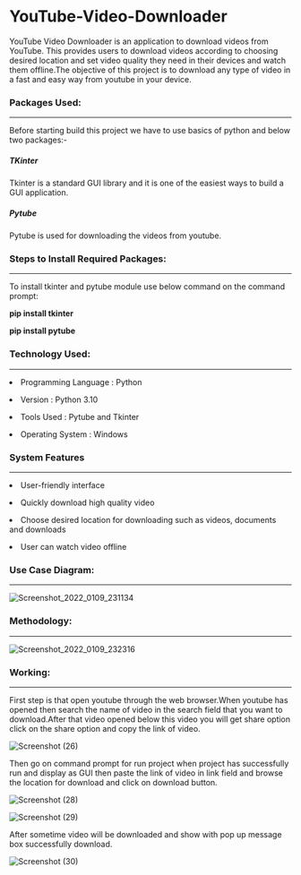 # YouTube-Video-Downloader
YouTube Video Downloader is an application to download videos from YouTube. This provides users to download videos according to choosing desired location and set video quality  they need in their devices and watch them offline.The objective of this project is to download any type of video in a fast and easy way from youtube in your device.

<h3>Packages Used:</h3><hr>

Before starting build this project we have to use basics of python and below two packages:-

<h5>TKinter</h5>
Tkinter is a standard GUI library and it is one of the easiest ways to build a GUI application.

<h5>Pytube</h5>
Pytube is used for downloading the videos from youtube.

<h3>Steps to Install Required Packages:</h3><hr>

To install tkinter and pytube module use below command on the command prompt:

<b>pip install tkinter</b>

<b>pip install pytube</b>

<h3>Technology Used:</h3><hr>

<p><li>Programming Language :  Python</li></p>
<p><li>Version :  Python 3.10</li></p>
<p><li>Tools Used :  Pytube and Tkinter</li></p>
<p><li>Operating System :  Windows</li></p>

<h3>System Features</h3><hr>

<p><li>User-friendly interface</li></p>
<p><li>Quickly download high quality video</li></p> 
<p><li>Choose desired location for downloading such as videos, documents and downloads</li></p>
<p><li>User can watch video offline</li></p>

<h3>Use Case Diagram:</h3><hr>


![Screenshot_2022_0109_231134](https://github.com/Praveen-ASE/YouTube-Video-Downloader/assets/148997369/f5608f74-08fc-47ce-95d0-208a529e8adc)


<h3>Methodology:</h3><hr>

![Screenshot_2022_0109_232316](https://github.com/Praveen-ASE/YouTube-Video-Downloader/assets/148997369/9b1bc217-f6bd-4023-be13-990224c8098b)

<h3>Working:</h3><hr>

First step is that open youtube through the web browser.When youtube has opened then search the name of video in the search field that you want to download.After that video opened below this video you will get share option click on the share option and copy the link of video.

![Screenshot (26)](https://github.com/Praveen-ASE/YouTube-Video-Downloader/assets/148997369/4a83a969-bac3-401d-ad9f-2ce445a67fe7)


Then go on command prompt for run project when project has successfully run and display as GUI then paste the link of video in link field and browse the location for  download and click on download button.

![Screenshot (28)](https://github.com/Praveen-ASE/YouTube-Video-Downloader/assets/148997369/9874bb7f-78cc-4997-902a-1890b0db7ced)

![Screenshot (29)](https://github.com/Praveen-ASE/YouTube-Video-Downloader/assets/148997369/4d6859de-9c00-4669-90ca-6d49ccc8fc7e)


After sometime video will be downloaded and show with pop up message box successfully download.

![Screenshot (30)](https://github.com/Praveen-ASE/YouTube-Video-Downloader/assets/148997369/75df469d-faba-47ec-a71d-087690328ff8)
















